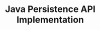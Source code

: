 ---
layout: project
title: Java Persistence API Implementation
category: backend-development
description: |
  A comprehensive implementation of Java Persistence API (JPA) showcasing:
  - Entity relationship mapping (One-to-One, One-to-Many, Many-to-Many)
  - JPA annotations and configurations
  - Hibernate as JPA provider
  - Spring Framework integration
  - Maven dependency management
Technologies used: Java, Spring Boot, Hibernate, JPA, Maven, MySQL
tags: [Java, Spring Boot, Hibernate, JPA, ORM, Database, Backend]
github: https://github.com/anirtek/Java-Persistence-API
image: /static/img/projects/jpa.png
--- 